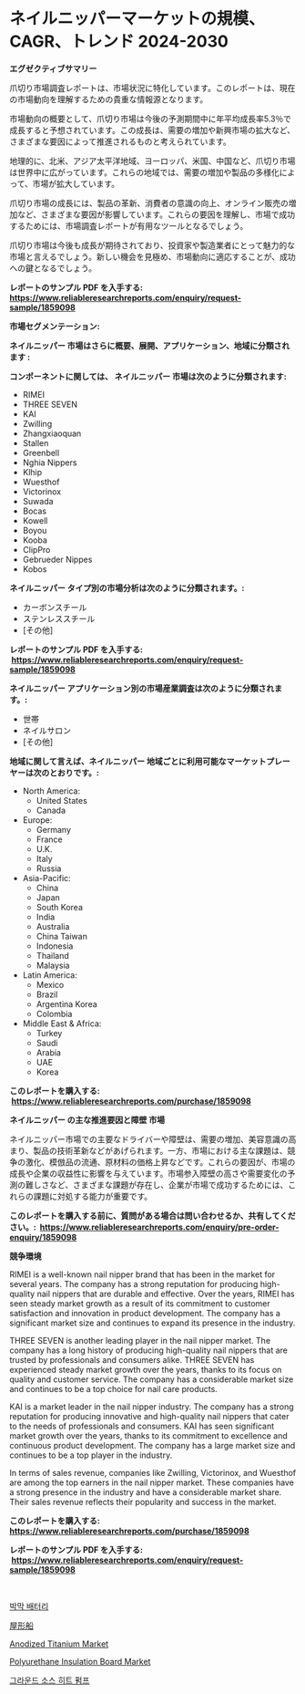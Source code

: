 <p><h1>ネイルニッパーマーケットの規模、CAGR、トレンド 2024-2030</h1></p><p><strong>エグゼクティブサマリー</strong></p>
<p><p>爪切り市場調査レポートは、市場状況に特化しています。このレポートは、現在の市場動向を理解するための貴重な情報源となります。</p><p>市場動向の概要として、爪切り市場は今後の予測期間中に年平均成長率5.3％で成長すると予想されています。この成長は、需要の増加や新興市場の拡大など、さまざまな要因によって推進されるものと考えられています。</p><p>地理的に、北米、アジア太平洋地域、ヨーロッパ、米国、中国など、爪切り市場は世界中に広がっています。これらの地域では、需要の増加や製品の多様化によって、市場が拡大しています。</p><p>爪切り市場の成長には、製品の革新、消費者の意識の向上、オンライン販売の増加など、さまざまな要因が影響しています。これらの要因を理解し、市場で成功するためには、市場調査レポートが有用なツールとなるでしょう。</p><p>爪切り市場は今後も成長が期待されており、投資家や製造業者にとって魅力的な市場と言えるでしょう。新しい機会を見極め、市場動向に適応することが、成功への鍵となるでしょう。</p></p>
<p><strong>レポートのサンプル PDF を入手する: <a href="https://www.reliableresearchreports.com/enquiry/request-sample/1859098">https://www.reliableresearchreports.com/enquiry/request-sample/1859098</a></strong></p>
<p><strong>市場セグメンテーション:</strong></p>
<p><strong> ネイルニッパー 市場はさらに概要、展開、アプリケーション、地域に分類されます :</strong></p>
<p><strong>コンポーネントに関しては、 ネイルニッパー 市場は次のように分類されます: &nbsp;</strong></p>
<p><ul><li>RIMEI</li><li>THREE SEVEN</li><li>KAI</li><li>Zwilling</li><li>Zhangxiaoquan</li><li>Stallen</li><li>Greenbell</li><li>Nghia Nippers</li><li>Klhip</li><li>Wuesthof</li><li>Victorinox</li><li>Suwada</li><li>Bocas</li><li>Kowell</li><li>Boyou</li><li>Kooba</li><li>ClipPro</li><li>Gebrueder Nippes</li><li>Kobos</li></ul></p>
<p><strong> ネイルニッパー タイプ別の市場分析は次のように分類されます。:</strong></p>
<p><ul><li>カーボンスチール</li><li>ステンレススチール</li><li>[その他]</li></ul></p>
<p><strong>レポートのサンプル PDF を入手する: &nbsp;<a href="https://www.reliableresearchreports.com/enquiry/request-sample/1859098">https://www.reliableresearchreports.com/enquiry/request-sample/1859098</a></strong></p>
<p><strong> ネイルニッパー アプリケーション別の市場産業調査は次のように分類されます。:</strong></p>
<p><ul><li>世帯</li><li>ネイルサロン</li><li>[その他]</li></ul></p>
<p><strong>地域に関して言えば、ネイルニッパー 地域ごとに利用可能なマーケットプレーヤーは次のとおりです。:</strong></p>
<p><ul>
    <li>
        North America:
        <ul>
            <li>United States</li>
            <li>Canada</li>
        </ul>
    </li>
    <li>
        Europe:
        <ul>
            <li>Germany</li>
            <li>France</li>
            <li>U.K.</li>
            <li>Italy</li>
            <li>Russia</li>
        </ul>
    </li>
    <li>
        Asia-Pacific:
        <ul>
            <li>China</li>
            <li>Japan</li>
            <li>South Korea</li>
            <li>India</li>
            <li>Australia</li>
            <li>China Taiwan</li>
            <li>Indonesia</li>
            <li>Thailand</li>
            <li>Malaysia</li>
        </ul>
    </li>
    <li>
        Latin America:
        <ul>
            <li>Mexico</li>
            <li>Brazil</li>
            <li>Argentina Korea</li>
            <li>Colombia</li>
        </ul>
    </li>
    <li>
        Middle East & Africa:
        <ul>
            <li>Turkey</li>
            <li>Saudi</li>
            <li>Arabia</li>
            <li>UAE</li>
            <li>Korea</li>
        </ul>
    </li>
    </ul></p>
<p><strong>このレポートを購入する: &nbsp;<a href="https://www.reliableresearchreports.com/purchase/1859098">https://www.reliableresearchreports.com/purchase/1859098</a></strong></p>
<p><strong>ネイルニッパー の主な推進要因と障壁 市場</strong></p>
<p><p>ネイルニッパー市場での主要なドライバーや障壁は、需要の増加、美容意識の高まり、製品の技術革新などがあげられます。一方、市場における主な課題は、競争の激化、模倣品の流通、原材料の価格上昇などです。これらの要因が、市場の成長や企業の収益性に影響を与えています。市場参入障壁の高さや需要変化の予測の難しさなど、さまざまな課題が存在し、企業が市場で成功するためには、これらの課題に対処する能力が重要です。</p></p>
<p><strong>このレポートを購入する前に、質問がある場合は問い合わせるか、共有してください。:&nbsp; <a href="https://www.reliableresearchreports.com/enquiry/pre-order-enquiry/1859098">https://www.reliableresearchreports.com/enquiry/pre-order-enquiry/1859098</a></strong></p>
<p><strong>競争環境</strong></p>
<p><p>RIMEI is a well-known nail nipper brand that has been in the market for several years. The company has a strong reputation for producing high-quality nail nippers that are durable and effective. Over the years, RIMEI has seen steady market growth as a result of its commitment to customer satisfaction and innovation in product development. The company has a significant market size and continues to expand its presence in the industry.</p><p>THREE SEVEN is another leading player in the nail nipper market. The company has a long history of producing high-quality nail nippers that are trusted by professionals and consumers alike. THREE SEVEN has experienced steady market growth over the years, thanks to its focus on quality and customer service. The company has a considerable market size and continues to be a top choice for nail care products.</p><p>KAI is a market leader in the nail nipper industry. The company has a strong reputation for producing innovative and high-quality nail nippers that cater to the needs of professionals and consumers. KAI has seen significant market growth over the years, thanks to its commitment to excellence and continuous product development. The company has a large market size and continues to be a top player in the industry.</p><p>In terms of sales revenue, companies like Zwilling, Victorinox, and Wuesthof are among the top earners in the nail nipper market. These companies have a strong presence in the industry and have a considerable market share. Their sales revenue reflects their popularity and success in the market.</p></p>
<p><strong>このレポートを購入する: &nbsp; <a href="https://www.reliableresearchreports.com/purchase/1859098">https://www.reliableresearchreports.com/purchase/1859098</a></strong></p>
<p><strong>レポートのサンプル PDF を入手する: &nbsp;<a href="https://www.reliableresearchreports.com/enquiry/request-sample/1859098">https://www.reliableresearchreports.com/enquiry/request-sample/1859098</a></strong><strong></strong></p>
<p>&nbsp;</p>
<p><p><a href="https://github.com/vs10l4sfg5c/Market-Research-Report-List-1/blob/main/9294576191957.md">박막 배터리</a></p><p><a href="https://medium.com/@verniebarton2023/%E3%83%8F%E3%82%A6%E3%82%B9%E3%83%9C%E3%83%BC%E3%83%88%E5%B8%82%E5%A0%B4%E3%81%AF-%E5%B8%82%E5%A0%B4%E3%82%B7%E3%82%A7%E3%82%A2-%E5%B8%82%E5%A0%B4%E5%8B%95%E5%90%91-%E5%B8%82%E5%A0%B4%E6%88%90%E9%95%B7%E3%81%AB%E9%96%A2%E3%81%99%E3%82%8B%E6%83%85%E5%A0%B1%E3%82%92%E6%8F%90%E4%BE%9B%E3%81%97%E3%81%BE%E3%81%99-ff7dc0576925?postPublishedType=initial">屋形船</a></p><p><a href="https://issuu.com/reportprime-2/docs/anodized-titanium-market-size-2030.pptx">Anodized Titanium Market</a></p><p><a href="https://github.com/RickHolmes3/Market-Research-Report-List-3/blob/main/polyurethane-insulation-board-market.md">Polyurethane Insulation Board Market</a></p><p><a href="https://github.com/crfsywufhm81415/Market-Research-Report-List-1/blob/main/5008625191956.md">그라운드 소스 히트 펌프</a></p></p>